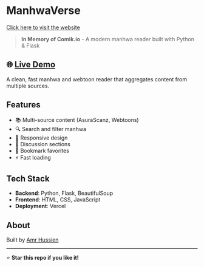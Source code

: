 # ManhwaVerse

[Click here to visit the website](https://comik-47n3.vercel.app/)

> **In Memory of Comik.io** - A modern manhwa reader built with Python & Flask

## 🌐 [Live Demo](https://comik-47n3.vercel.app/)

A clean, fast manhwa and webtoon reader that aggregates content from multiple sources.

## Features

- 📚 Multi-source content (AsuraScanz, Webtoons)
- 🔍 Search and filter manhwa
- 📱 Responsive design
- 💬 Discussion sections
- 🔖 Bookmark favorites
- ⚡ Fast loading

## Tech Stack

- **Backend**: Python, Flask, BeautifulSoup
- **Frontend**: HTML, CSS, JavaScript
- **Deployment**: Vercel



## About

Built by [Amr Hussien](https://github.com/AmrHuss) 

---

⭐ **Star this repo if you like it!**